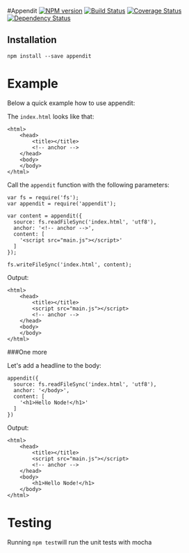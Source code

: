 #Appendit [![NPM version](https://badge.fury.io/js/appendit.png)](http://badge.fury.io/js/appendit) [![Build Status](https://travis-ci.org/stefanbuck/appendit.png?branch=master)](https://travis-ci.org/stefanbuck/appendit) [![Coverage Status](https://coveralls.io/repos/stefanbuck/appendit/badge.png)](https://coveralls.io/r/stefanbuck/appendit) [![Dependency Status](https://david-dm.org/stefanbuck/appendit.png?theme=shields.io)](https://david-dm.org/stefanbuck/appendit)


## Installation

```npm install --save appendit```

# Example

Below a quick example how to use appendit:


The ```index.html``` looks like that:

```
<html>
	<head>
		<title></title>
		<!-- anchor -->
	</head>
	<body>
	</body>
</html>
```
Call the ```appendit``` function with the following parameters:

```
var fs = require('fs');
var appendit = require('appendit');

var content = appendit({
  source: fs.readFileSync('index.html', 'utf8'),
  anchor: '<!-- anchor -->',
  content: [
    '<script src="main.js"></script>'
  ]
});

fs.writeFileSync('index.html', content);
```

Output: 

```
<html>
	<head>
		<title></title>
		<script src="main.js"></script>
		<!-- anchor -->
	</head>
	<body>
	</body>
</html>
```

###One more

Let's add a headline to the body:

```
appendit({
  source: fs.readFileSync('index.html', 'utf8'),
  anchor: '</body>',
  content: [
    '<h1>Hello Node!</h1>'
  ]
})
```

Output: 

```
<html>
	<head>
		<title></title>
		<script src="main.js"></script>
		<!-- anchor -->
	</head>
	<body>
		<h1>Hello Node!</h1>
	</body>
</html>
```

# Testing
Running ```npm test```will run the unit tests with mocha
